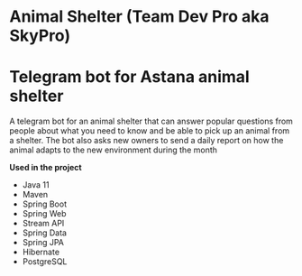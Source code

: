 # Animal Shelter (Team Dev Pro aka SkyPro)
# Telegram bot for Astana animal shelter

A telegram bot for an animal shelter that can answer popular questions from people about what you need to know and be able to pick up an animal from a shelter.
The bot also asks new owners to send a daily report on how the animal adapts to the new environment during the month

**Used in the project**
* Java 11
* Maven
* Spring Boot
* Spring Web
* Stream API
* Spring Data
* Spring JPA
* Hibernate
* PostgreSQL
